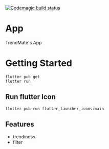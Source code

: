 [![Codemagic build status](https://api.codemagic.io/apps/614816bc4000dfac177449f3/614816bc4000dfac177449f2/status_badge.svg)](https://codemagic.io/apps/614816bc4000dfac177449f3/614816bc4000dfac177449f2/latest_build)

# App

TrendMate's App

# Getting Started

```
flutter pub get
flutter run
```

## Run flutter Icon

```
flutter pub run flutter_launcher_icons:main
```

## Features

* trendiness
* filter